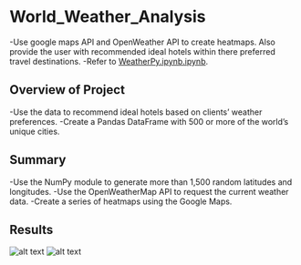 # World_Weather_Analysis
  -Use google maps API and OpenWeather API to create heatmaps. Also provide the user with recommended ideal hotels within there preferred travel destinations.
  -Refer to [WeatherPy.ipynb.ipynb](../main/WeatherPy.ipynb).

## Overview of Project
  -Use the data to recommend ideal hotels based on clients’ weather preferences.
  -Create a Pandas DataFrame with 500 or more of the world’s unique cities.

## Summary
  -Use the NumPy module to generate more than 1,500 random latitudes and longitudes.
  -Use the OpenWeatherMap API to request the current weather data.
  -Create a series of heatmaps using the Google Maps.


## Results
![alt text](../main/Vacation_Search/Vacation_Search.png "Vacation_Search")
![alt text](../main/Vacation_Itinerary/Vacation_Itinerary.png "Vacation_Itinerary")
